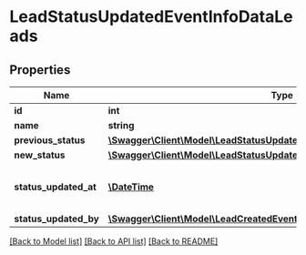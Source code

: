 # LeadStatusUpdatedEventInfoDataLeads

## Properties
Name | Type | Description | Notes
------------ | ------------- | ------------- | -------------
**id** | **int** | Lead ID | [optional] 
**name** | **string** | Lead Name | [optional] 
**previous_status** | [**\Swagger\Client\Model\LeadStatusUpdatedEventInfoDataLeadPreviousStatus**](LeadStatusUpdatedEventInfoDataLeadPreviousStatus.md) |  | [optional] 
**new_status** | [**\Swagger\Client\Model\LeadStatusUpdatedEventInfoDataLeadNewStatus**](LeadStatusUpdatedEventInfoDataLeadNewStatus.md) |  | [optional] 
**status_updated_at** | [**\DateTime**](\DateTime.md) | Date and time of creation (ISO 8601) | [optional] 
**status_updated_by** | [**\Swagger\Client\Model\LeadCreatedEventInfoDataLeadCreatedBy**](LeadCreatedEventInfoDataLeadCreatedBy.md) |  | [optional] 

[[Back to Model list]](../../README.md#documentation-for-models) [[Back to API list]](../../README.md#documentation-for-api-endpoints) [[Back to README]](../../README.md)

